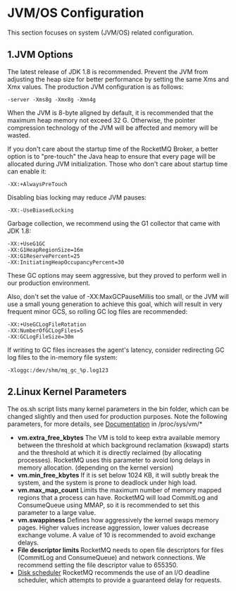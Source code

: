 # JVM/OS Configuration

This section focuses on system (JVM/OS) related configuration.

## 1.JVM Options

The latest release of JDK 1.8 is recommended. Prevent the JVM from adjusting the heap size for better performance by setting the same Xms and Xmx values. The production JVM configuration is as follows:

```text
-server -Xms8g -Xmx8g -Xmn4g 
```

When the JVM is 8-byte aligned by default, it is recommended that the maximum heap memory not exceed 32 G. Otherwise, the pointer compression technology of the JVM will be affected and memory will be wasted.

If you don't care about the startup time of the RocketMQ Broker, a better option is to "pre-touch" the Java heap to ensure that every page will be allocated during JVM initialization. Those who don't care about startup time can enable it:

```text
-XX:+AlwaysPreTouch  
```

Disabling bias locking may reduce JVM pauses:

```text
-XX:-UseBiasedLocking   
```

Garbage collection, we recommend using the G1 collector that came with JDK 1.8:

```text
-XX:+UseG1GC 
-XX:G1HeapRegionSize=16m   
-XX:G1ReservePercent=25 
-XX:InitiatingHeapOccupancyPercent=30
```

These GC options may seem aggressive, but they proved to perform well in our production environment.

Also, don't set the value of -XX:MaxGCPauseMillis too small, or the JVM will use a small young generation to achieve this goal, which will result in very frequent minor GCS, so rolling GC log files are recommended:

```text
-XX:+UseGCLogFileRotation   
-XX:NumberOfGCLogFiles=5 
-XX:GCLogFileSize=30m
```

If writing to GC files increases the agent's latency, consider redirecting GC log files to the in-memory file system:

```text
-Xloggc:/dev/shm/mq_gc_%p.log123   
```

## 2.Linux Kernel Parameters

The os.sh script lists many kernel parameters in the bin folder, which can be changed slightly and then used for production purposes. Note the following parameters, for more details, see [Documentation](https://www.kernel.org/doc/Documentation/sysctl/vm.txt) in /proc/sys/vm/* 

- **vm.extra_free_kbytes**  The VM is told to keep extra available memory between the threshold at which background reclamation (kswapd) starts and the threshold at which it is directly reclaimed (by allocating processes). RocketMQ uses this parameter to avoid long delays in memory allocation. (depending on the kernel version)
- **vm.min_free_kbytes**  If it is set below 1024 KB, it will subtly break the system, and the system is prone to deadlock under high load.
- **vm.max_map_count**  Limits the maximum number of memory mapped regions that a process can have. RocketMQ will load CommitLog and ConsumeQueue using MMAP, so it is recommended to set this parameter to a large value.
- **vm.swappiness**  Defines how aggressively the kernel swaps memory pages. Higher values increase aggression, lower values decrease exchange volume. A value of 10 is recommended to avoid exchange delays.
- **File descriptor limits**  RocketMQ needs to open file descriptors for files (CommitLog and ConsumeQueue) and network connections. We recommend setting the file descriptor value to 655350.
- [Disk scheduler](https://access.redhat.com/documentation/en-US/Red_Hat_Enterprise_Linux/6/html/Performance_Tuning_Guide/ch06s04s02.html)  RocketMQ recommends the use of an I/O deadline scheduler, which attempts to provide a guaranteed delay for requests.